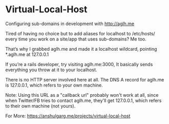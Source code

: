 # Virtual-Local-Host
Configuring sub-domains in development with http://aglh.me

Tired of having no choice but to add aliases for localhost to /etc/hosts/ every time you work on a site/app that uses sub-domains? 
Me too.

That’s why I grabbed aglh.me and made it a localhost wildcard, pointing *.aglh.me at 127.0.0.1

If you’re a rails developer, try visiting aglh.me:3000, It basically sends everything you throw at it to your localhost.

There is no HTTP server involved here at all. The DNS A record for aglh.me is 127.0.0.1, which refers to your own machine.

Note: Using this URL as a "callback url" probably won't work at all, since when Twitter/FB tries to contact aglh.me, they'll get 127.0.0.1, which refers to their own machine (not yours).

For More: https://anshulgarg.me/projects/virtual-local-host
